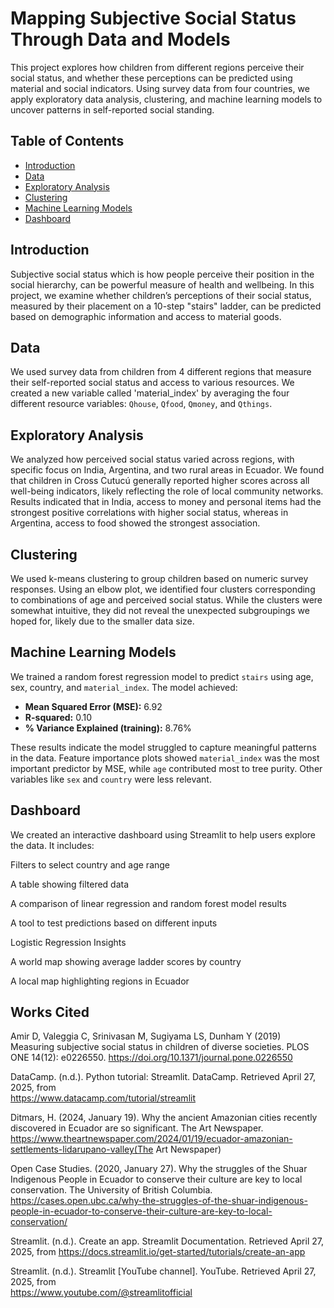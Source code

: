 # Mapping Subjective Social Status Through Data and Models

This project explores how children from different regions perceive their social status, and whether these perceptions can be predicted using material and social indicators. Using survey data from four countries, we apply exploratory data analysis, clustering, and machine learning models to uncover patterns in self-reported social standing.

## Table of Contents

- [Introduction](#introduction)
- [Data](#data)
- [Exploratory Analysis](#exploratory-analysis)
- [Clustering](#clustering)
- [Machine Learning Models](#machine-learning-models)
- [Dashboard](#dashboard)



## Introduction

Subjective social status which is how people perceive their position in the social hierarchy, can be powerful measure of health and wellbeing. In this project, we examine whether children’s perceptions of their social status, measured by their placement on a 10-step "stairs" ladder, can be predicted based on demographic information and access to material goods.

## Data 

We used survey data from children from 4 different regions that measure their self-reported social status and access to various resources. We created a new variable called 'material_index' by averaging the four different resource variables: `Qhouse`, `Qfood`, `Qmoney`, and `Qthings`.


## Exploratory Analysis

We analyzed how perceived social status varied across regions, with specific focus on India, Argentina, and two rural areas in Ecuador. We found that children in Cross Cutucú generally reported higher scores across all well-being indicators, likely reflecting the role of local community networks. Results indicated that in India, access to money and personal items had the strongest positive correlations with higher social status, whereas in Argentina, access to food showed the strongest association. 

## Clustering

We used k-means clustering to group children based on numeric survey responses. Using an elbow plot, we identified four clusters corresponding to combinations of age and perceived social status. While the clusters were somewhat intuitive, they did not reveal the unexpected subgroupings we hoped for, likely due to the smaller data size. 

## Machine Learning Models

We trained a random forest regression model to predict `stairs` using age, sex, country, and `material_index`. The model achieved:

- **Mean Squared Error (MSE):** 6.92  
- **R-squared:** 0.10  
- **% Variance Explained (training):** 8.76%

These results indicate the model struggled to capture meaningful patterns in the data. Feature importance plots showed `material_index` was the most important predictor by MSE, while `age` contributed most to tree purity. Other variables like `sex` and `country` were less relevant.

## Dashboard
We created an interactive dashboard using Streamlit to help users explore the data. It includes:

Filters to select country and age range

A table showing filtered data

A comparison of linear regression and random forest model results

A tool to test predictions based on different inputs

Logistic Regression Insights

A world map showing average ladder scores by country

A local map highlighting regions in Ecuador

## Works Cited
Amir D, Valeggia C, Srinivasan M, Sugiyama LS, Dunham Y (2019) Measuring subjective 
social status in children of diverse societies. PLOS ONE 14(12): e0226550. 
https://doi.org/10.1371/journal.pone.0226550

DataCamp. (n.d.). Python tutorial: Streamlit. DataCamp. Retrieved April 27, 2025, from  
https://www.datacamp.com/tutorial/streamlit

Ditmars, H. (2024, January 19). Why the ancient Amazonian cities recently discovered in 
Ecuador are so significant. The Art Newspaper. https://www.theartnewspaper.com/2024/01/19/ecuador-amazonian-settlements-lidarupano-valley(The Art Newspaper)

Open Case Studies. (2020, January 27). Why the struggles of the Shuar Indigenous People in 
Ecuador to conserve their culture are key to local conservation. The University of British 
Columbia. https://cases.open.ubc.ca/why-the-struggles-of-the-shuar-indigenous-people-in-ecuador-to-conserve-their-culture-are-key-to-local-conservation/

Streamlit. (n.d.). Create an app. Streamlit Documentation. Retrieved April 27, 2025, from
https://docs.streamlit.io/get-started/tutorials/create-an-app

Streamlit. (n.d.). Streamlit [YouTube channel]. YouTube. Retrieved April 27, 2025, from  
https://www.youtube.com/@streamlitofficial







